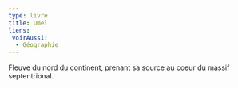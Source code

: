 ```yaml
---
type: livre
title: Umel
liens:
 voirAussi:
  - Géographie
---
```

Fleuve du nord du continent, prenant sa source au coeur du massif septentrional.
